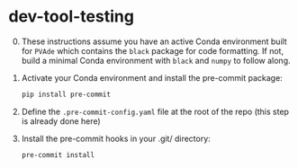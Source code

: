 # dev-tool-testing

0. These instructions assume you have an active Conda environment built for `PVAde` which contains the `black` package for code formatting. If not, build a minimal Conda environment with `black` and `numpy` to follow along.

1. Activate your Conda environment and install the pre-commit package:

	```bash
	pip install pre-commit
	``` 

2. Define the `.pre-commit-config.yaml` file at the root of the repo (this step is already done here)

3. Install the pre-commit hooks in your .git/ directory:

	```bash
	pre-commit install
	``` 
